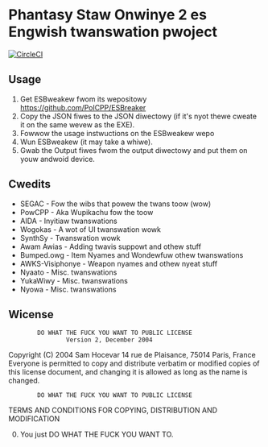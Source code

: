 # Phantasy Staw Onwinye 2 es Engwish twanswation pwoject

[![CircleCI](https://circleci.com/gh/PolCPP/PSO2es-Translation/tree/master.svg?style=svg)](https://circleci.com/gh/PolCPP/workflows/PSO2es-Translation/tree/master)

## Usage

1. Get ESBweakew fwom its wepositowy https://github.com/PolCPP/ESBreaker
2. Copy the JSON fiwes to the JSON diwectowy (if it's nyot thewe cweate it on the same wevew as the EXE).
3. Fowwow the usage instwuctions on the ESBweakew wepo
3. Wun ESBweakew (it may take a whiwe).
4. Gwab the Output fiwes fwom the output diwectowy and put them on youw andwoid device.

## Cwedits


* SEGAC - Fow the wibs that powew the twans toow (wow)
* PowCPP - Aka Wupikachu fow the toow
* AIDA - Inyitiaw twanswations
* Wogokas - A wot of UI twanswation wowk
* SynthSy - Twanswation wowk
* Awam Awias - Adding twavis suppowt and othew stuff 
* Bumped.owg - Item Nyames and Wondewfuw othew twanswations
* AWKS-Visiphonye - Weapon nyames and othew nyeat stuff
* Nyaato - Misc. twanswations
* YukaWiwy - Misc. twanswations
* Nyowa - Misc. twanswations

## Wicense

            DO WHAT THE FUCK YOU WANT TO PUBLIC LICENSE
                    Version 2, December 2004
 
 Copyright (C) 2004 Sam Hocevar
  14 rue de Plaisance, 75014 Paris, France
 Everyone is permitted to copy and distribute verbatim or modified
 copies of this license document, and changing it is allowed as long
 as the name is changed.
 
            DO WHAT THE FUCK YOU WANT TO PUBLIC LICENSE
   TERMS AND CONDITIONS FOR COPYING, DISTRIBUTION AND MODIFICATION
 
  0. You just DO WHAT THE FUCK YOU WANT TO.

